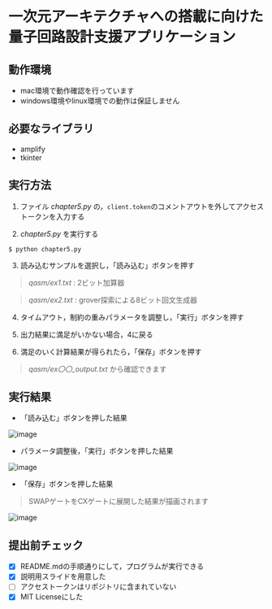 # 一次元アーキテクチャへの搭載に向けた量子回路設計支援アプリケーション

## 動作環境
- mac環境で動作確認を行っています
- windows環境やlinux環境での動作は保証しません

## 必要なライブラリ
- amplify
- tkinter

## 実行方法
1. ファイル *chapter5.py* の，`client.token`のコメントアウトを外してアクセストークンを入力する

2. *chapter5.py* を実行する

```shell
$ python chapter5.py
```

3. 読み込むサンプルを選択し，「読み込む」ボタンを押す

> *qasm/ex1.txt* : 2ビット加算器

> *qasm/ex2.txt* : grover探索による8ビット回文生成器

4. タイムアウト，制約の重みパラメータを調整し，「実行」ボタンを押す

5. 出力結果に満足がいかない場合，4に戻る

6. 満足のいく計算結果が得られたら，「保存」ボタンを押す

> *qasm/ex〇〇_output.txt* から確認できます

## 実行結果

- 「読み込む」ボタンを押した結果

![image](https://user-images.githubusercontent.com/50867811/112040235-50a90780-8b88-11eb-807b-3cdd358b1b3a.png)

- パラメータ調整後，「実行」ボタンを押した結果

![image](https://user-images.githubusercontent.com/50867811/112040850-096f4680-8b89-11eb-9efa-a0e69831397c.png)

- 「保存」ボタンを押した結果

> SWAPゲートをCXゲートに展開した結果が描画されます

![image](https://user-images.githubusercontent.com/50867811/112040949-2572e800-8b89-11eb-97b8-6096ea563abe.png)



## 提出前チェック


- [x] README.mdの手順通りにして，プログラムが実行できる
- [x] 説明用スライドを用意した 
- [ ] アクセストークンはリポジトリに含まれていない
- [x] MIT Licenseにした
